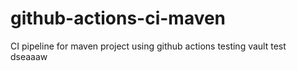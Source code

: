# github-actions-ci-maven
CI pipeline for maven project using github actions
testing vault
test
dseaaaw
